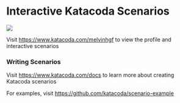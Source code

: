# Interactive Katacoda Scenarios

[![](http://shields.katacoda.com/katacoda/melvinhgf/count.svg)](https://www.katacoda.com/melvinhgf "Get your profile on Katacoda.com")

Visit https://www.katacoda.com/melvinhgf to view the profile and interactive scenarios

### Writing Scenarios
Visit https://www.katacoda.com/docs to learn more about creating Katacoda scenarios

For examples, visit https://github.com/katacoda/scenario-example

